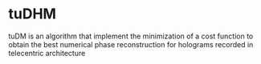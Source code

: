 # tuDHM
tuDM is an algorithm that implement the minimization of a cost function to obtain the best numerical phase reconstruction for holograms recorded in telecentric architecture
